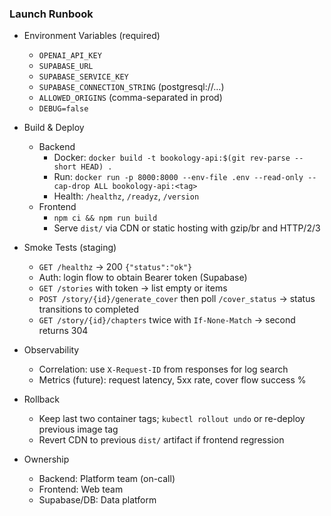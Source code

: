 ### Launch Runbook

- Environment Variables (required)
  - `OPENAI_API_KEY`
  - `SUPABASE_URL`
  - `SUPABASE_SERVICE_KEY`
  - `SUPABASE_CONNECTION_STRING` (postgresql://…)
  - `ALLOWED_ORIGINS` (comma-separated in prod)
  - `DEBUG=false`

- Build & Deploy
  - Backend
    - Docker: `docker build -t bookology-api:$(git rev-parse --short HEAD) .`
    - Run: `docker run -p 8000:8000 --env-file .env --read-only --cap-drop ALL bookology-api:<tag>`
    - Health: `/healthz`, `/readyz`, `/version`
  - Frontend
    - `npm ci && npm run build`
    - Serve `dist/` via CDN or static hosting with gzip/br and HTTP/2/3

- Smoke Tests (staging)
  - `GET /healthz` → 200 `{"status":"ok"}`
  - Auth: login flow to obtain Bearer token (Supabase)
  - `GET /stories` with token → list empty or items
  - `POST /story/{id}/generate_cover` then poll `/cover_status` → status transitions to completed
  - `GET /story/{id}/chapters` twice with `If-None-Match` → second returns 304

- Observability
  - Correlation: use `X-Request-ID` from responses for log search
  - Metrics (future): request latency, 5xx rate, cover flow success %

- Rollback
  - Keep last two container tags; `kubectl rollout undo` or re-deploy previous image tag
  - Revert CDN to previous `dist/` artifact if frontend regression

- Ownership
  - Backend: Platform team (on-call)
  - Frontend: Web team
  - Supabase/DB: Data platform